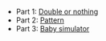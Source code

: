 * Part 1: [Double or nothing](/Part%201)
* Part 2: [Pattern](/Part%202)
* Part 3: [Baby simulator](/Part%203)
